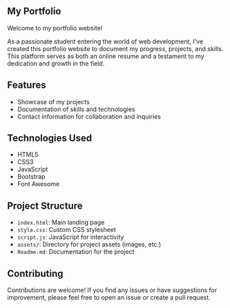 ## My Portfolio

Welcome to my portfolio website!

As a passionate student entering the world of web development, I've created this portfolio website to document my progress, projects, and skills. This platform serves as both an online resume and a testament to my dedication and growth in the field.

## Features

- Showcase of my projects
- Documentation of skills and technologies
- Contact information for collaboration and inquiries

## Technologies Used

- HTML5
- CSS3
- JavaScript
- Bootstrap
- Font Awesome

## Project Structure

- `index.html`: Main landing page
- `style.css`: Custom CSS stylesheet
- `script.js`: JavaScript for interactivity
- `assets/`: Directory for project assets (images, etc.)
- `Readme.md`: Documentation for the project

## Contributing

Contributions are welcome! If you find any issues or have suggestions for improvement, please feel free to open an issue or create a pull request.
